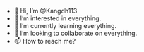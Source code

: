 - 👋 Hi, I’m @Kangdh113
- 👀 I’m interested in everything.
- 🌱 I’m currently learning everything.
- 💞️ I’m looking to collaborate on everything.
- 📫 How to reach me?

<!---
Kangdh113/Kangdh113 is a ✨ special ✨ repository because its `README.md` (this file) appears on your GitHub profile.
You can click the Preview link to take a look at your changes.
--->
